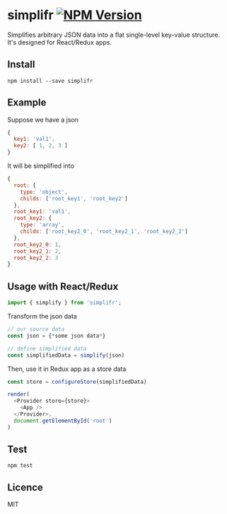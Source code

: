 # simplifr [![NPM Version](http://img.shields.io/npm/v/simplifr.svg?style=flat)](https://www.npmjs.org/package/simplifr)
Simplifies arbitrary JSON data into a flat single-level key-value structure.
It's designed for React/Redux apps. 

## Install

    npm install --save simplifr

## Example
Suppose we have a json
```js
{
  key1: 'val1',
  key2: [ 1, 2, 3 ]
}
```

It will be simplified into
```js
{
  root: {
    type: 'object',
    childs: ['root_key1', 'root_key2']
  },
  root_key1: 'val1',
  root_key2: {
    type: 'array',
    childs: ['root_key2_0', 'root_key2_1', 'root_key2_2']
  },
  root_key2_0: 1,
  root_key2_1: 2,
  root_key2_2: 3
}
```

## Usage with React/Redux

```js
import { simplify } from 'simplifr';
```       
Transform the json data
          
```js
// our source data
const json = {*some json data*}

// define simplified data
const simplifiedData = simplify(json)    
```

Then, use it in Redux app as a store data 
```js
const store = configureStore(simplifiedData)

render(
  <Provider store={store}>
    <App />
  </Provider>,
  document.getElementById('root')
)
```

## Test

    npm test

## Licence
MIT